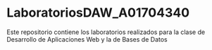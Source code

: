 # LaboratoriosDAW_A01704340
Este repositorio contiene los laboratorios realizados para la clase de Desarrollo de Aplicaciones Web y la de Bases de Datos
